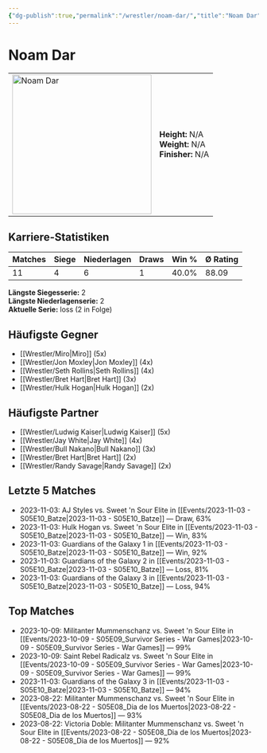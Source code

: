 ```yaml
---
{"dg-publish":true,"permalink":"/wrestler/noam-dar/","title":"Noam Dar","tags":["wrestler"],"noteIcon":""}
---
```



# Noam Dar

<table>
        <tr>
        <td><img src="https://github.com/CptSpaulding1980/choke-slam-wrestling/releases/download/images/Noam_Dar.png" width="280" alt="Noam Dar"></td>
        <td>
        <b>Height:</b> N/A<br>
        <b>Weight:</b> N/A<br>
        <b>Finisher:</b> N/A<br>
        </td>
        </tr>
        </table>
        

## Karriere-Statistiken

| Matches | Siege | Niederlagen | Draws | Win % | Ø Rating |
|---------|-------|-------------|-------|-------|-----------|
| 11 | 4 | 6 | 1 | 40.0% | 88.09 |

**Längste Siegesserie:** 2<br>**Längste Niederlagenserie:** 2<br>**Aktuelle Serie:** loss (2 in Folge)


## Häufigste Gegner
- [[Wrestler/Miro\|Miro]] (5x)
- [[Wrestler/Jon Moxley\|Jon Moxley]] (4x)
- [[Wrestler/Seth Rollins\|Seth Rollins]] (4x)
- [[Wrestler/Bret Hart\|Bret Hart]] (3x)
- [[Wrestler/Hulk Hogan\|Hulk Hogan]] (2x)

## Häufigste Partner
- [[Wrestler/Ludwig Kaiser\|Ludwig Kaiser]] (5x)
- [[Wrestler/Jay White\|Jay White]] (4x)
- [[Wrestler/Bull Nakano\|Bull Nakano]] (3x)
- [[Wrestler/Bret Hart\|Bret Hart]] (2x)
- [[Wrestler/Randy Savage\|Randy Savage]] (2x)

## Letzte 5 Matches
- 2023-11-03: AJ Styles vs. Sweet 'n Sour Elite in [[Events/2023-11-03 - S05E10_Batze\|2023-11-03 - S05E10_Batze]] — Draw, 63%
- 2023-11-03: Hulk Hogan vs. Sweet 'n Sour Elite in [[Events/2023-11-03 - S05E10_Batze\|2023-11-03 - S05E10_Batze]] — Win, 83%
- 2023-11-03: Guardians of the Galaxy 1 in [[Events/2023-11-03 - S05E10_Batze\|2023-11-03 - S05E10_Batze]] — Win, 92%
- 2023-11-03: Guardians of the Galaxy 2 in [[Events/2023-11-03 - S05E10_Batze\|2023-11-03 - S05E10_Batze]] — Loss, 81%
- 2023-11-03: Guardians of the Galaxy 3 in [[Events/2023-11-03 - S05E10_Batze\|2023-11-03 - S05E10_Batze]] — Loss, 94%

## Top Matches
- 2023-10-09: Militanter Mummenschanz vs. Sweet 'n Sour Elite in [[Events/2023-10-09 - S05E09_Survivor Series - War Games\|2023-10-09 - S05E09_Survivor Series - War Games]] — 99%
- 2023-10-09: Saint Rebel Radicalz vs. Sweet 'n Sour Elite in [[Events/2023-10-09 - S05E09_Survivor Series - War Games\|2023-10-09 - S05E09_Survivor Series - War Games]] — 99%
- 2023-11-03: Guardians of the Galaxy 3 in [[Events/2023-11-03 - S05E10_Batze\|2023-11-03 - S05E10_Batze]] — 94%
- 2023-08-22: Militanter Mummenschanz vs. Sweet 'n Sour Elite in [[Events/2023-08-22 - S05E08_Dia de los Muertos\|2023-08-22 - S05E08_Dia de los Muertos]] — 93%
- 2023-08-22: Victoria Doble: Militanter Mummenschanz vs. Sweet 'n Sour Elite in [[Events/2023-08-22 - S05E08_Dia de los Muertos\|2023-08-22 - S05E08_Dia de los Muertos]] — 92%
